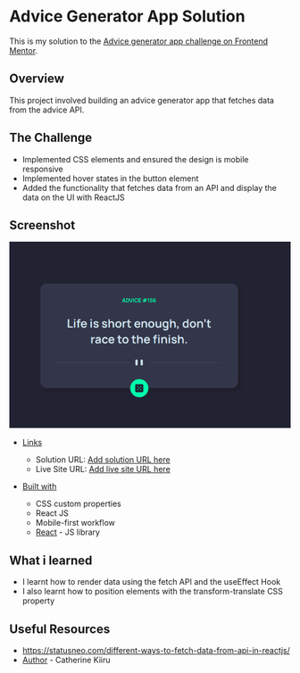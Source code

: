 # Advice Generator App Solution

This is my solution to the [Advice generator app challenge on Frontend Mentor](https://www.frontendmentor.io/challenges/advice-generator-app-QdUG-13db). 


## Overview

This project involved building an advice generator app that fetches data from the advice API.


 ## The Challenge

- Implemented CSS elements and ensured the design is mobile responsive
- Implemented hover states in the button element
- Added the functionality that fetches data from an API and display the data on the UI with ReactJS


 ## Screenshot

  ![](src/assets/images/app-screenshot.png)


- [Links](#links)
  - Solution URL: [Add solution URL here](https://your-solution-url.com)
  - Live Site URL: [Add live site URL here](https://your-live-site-url.com)

- [Built with](#built-with)

  - CSS custom properties
  - React JS
  - Mobile-first workflow
  - [React](https://reactjs.org/) - JS library


## What i learned

   - I learnt how to render data using the fetch API and the useEffect Hook
   - I also learnt how to position elements with the transform-translate CSS property
  
## Useful Resources

  - https://statusneo.com/different-ways-to-fetch-data-from-api-in-reactjs/
- [Author]() - Catherine Kiiru


